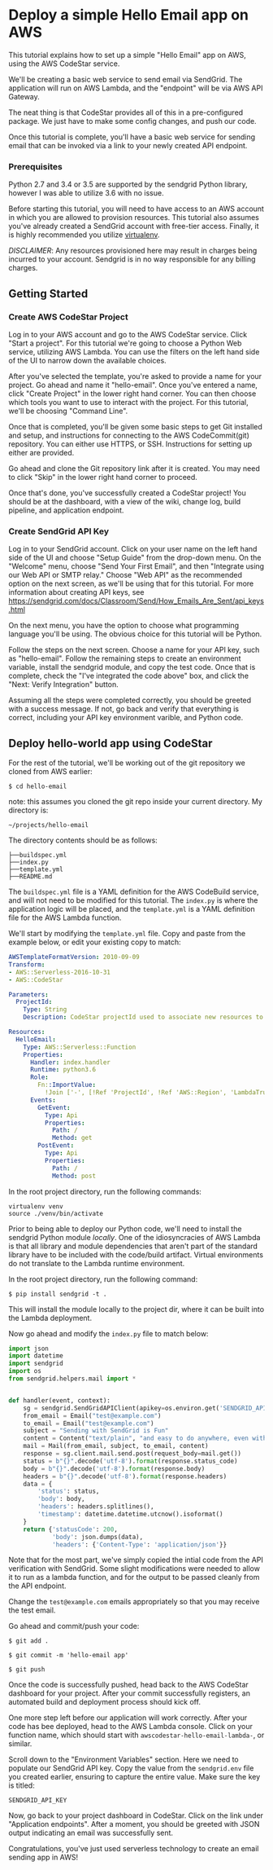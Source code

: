# Deploy a simple Hello Email app on AWS

This tutorial explains how to set up a simple "Hello Email" app on AWS, using the AWS CodeStar service.

We'll be creating a basic web service to send email via SendGrid. The application will run on AWS Lambda, and the "endpoint" will be via AWS API Gateway.

The neat thing is that CodeStar provides all of this in a pre-configured package. We just have to make some config changes, and push our code.

Once this tutorial is complete, you'll have a basic web service for sending email that can be invoked via a link to your newly created API endpoint.

### Prerequisites
Python 2.7 and 3.4 or 3.5 are supported by the sendgrid Python library, however I was able to utilize 3.6 with no issue.

Before starting this tutorial, you will need to have access to an AWS account in which you are allowed to provision resources. This tutorial also assumes you've already created a SendGrid account with free-tier access. Finally, it is highly recommended you utilize [virtualenv](https://virtualenv.pypa.io/en/stable/).

*DISCLAIMER*: Any resources provisioned here may result in charges being incurred to your account. Sendgrid is in no way responsible for any billing charges.


## Getting Started

### Create AWS CodeStar Project
Log in to your AWS account and go to the AWS CodeStar service. Click "Start a project". For this tutorial we're going to choose a Python Web service, utilizing AWS Lambda. You can use the filters on the left hand side of the UI to narrow down the available choices. 

After you've selected the template, you're asked to provide a name for your project. Go ahead and name it "hello-email". Once you've entered a name, click "Create Project" in the lower right hand corner. You can then choose which tools you want to use to interact with the project. For this tutorial, we'll be choosing "Command Line". 

Once that is completed, you'll be given some basic steps to get Git installed and setup, and instructions for connecting to the AWS CodeCommit(git) repository. You can either use HTTPS, or SSH. Instructions for setting up either are provided. 

Go ahead and clone the Git repository link after it is created. You may need to click "Skip" in the lower right hand corner to proceed.

Once that's done, you've successfully created a CodeStar project! You should be at the dashboard, with a view of the wiki, change log, build pipeline, and application endpoint. 

### Create SendGrid API Key
Log in to your SendGrid account. Click on your user name on the left hand side of the UI and choose "Setup Guide" from the drop-down menu. On the "Welcome" menu, choose "Send Your First Email", and then "Integrate using our Web API or SMTP relay." Choose "Web API" as the recommended option on the next screen, as we'll be using that for this tutorial.  For more information about creating API keys, see https://sendgrid.com/docs/Classroom/Send/How_Emails_Are_Sent/api_keys.html

On the next menu, you have the option to choose what programming language you'll be using. The obvious choice for this tutorial will be Python.

Follow the steps on the next screen. Choose a name for your API key, such as "hello-email". Follow the remaining steps to create an environment variable, install the sendgrid module, and copy the test code. Once that is complete, check the "I've integrated the code above" box, and click the "Next: Verify Integration" button.

Assuming all the steps were completed correctly, you should be greeted with a success message. If not, go back and verify that everything is correct, including your API key environment varible, and Python code.

## Deploy hello-world app using CodeStar

For the rest of the tutorial, we'll be working out of the git repository we cloned from AWS earlier:
```
$ cd hello-email
```
note: this assumes you cloned the git repo inside your current directory. My directory is: 

```
~/projects/hello-email
```

The directory contents should be as follows:

    ├──buildspec.yml
    ├──index.py
    ├──template.yml
    ├──README.md

The `buildspec.yml` file is a YAML definition for the AWS CodeBuild service, and will not need to be modified for this tutorial. The `index.py` is where the application logic will be placed, and the `template.yml` is a YAML definition file for the AWS Lambda function.

We'll start by modifying the `template.yml` file. Copy and paste from the example below, or edit your existing copy to match:

```yaml
AWSTemplateFormatVersion: 2010-09-09
Transform:
- AWS::Serverless-2016-10-31
- AWS::CodeStar

Parameters:
  ProjectId:
    Type: String
    Description: CodeStar projectId used to associate new resources to team members

Resources:
  HelloEmail:
    Type: AWS::Serverless::Function
    Properties:
      Handler: index.handler
      Runtime: python3.6
      Role:
        Fn::ImportValue:
          !Join ['-', [!Ref 'ProjectId', !Ref 'AWS::Region', 'LambdaTrustRole']]
      Events:
        GetEvent:
          Type: Api
          Properties:
            Path: /
            Method: get
        PostEvent:
          Type: Api
          Properties:
            Path: /
            Method: post
```

In the root project directory, run the following commands:
```
virtualenv venv
source ./venv/bin/activate
```

Prior to being able to deploy our Python code, we'll need to install the sendgrid Python module *locally*. One of the idiosyncracies of AWS Lambda is that all library and module dependencies that aren't part of the standard library have to be included with the code/build artifact. Virtual environments do not translate to the Lambda runtime environment. 

In the root project directory, run the following command:
```
$ pip install sendgrid -t .
```
This will install the module locally to the project dir, where it can be built into the Lambda deployment.

Now go ahead and modify the `index.py` file to match below:

```python
import json
import datetime
import sendgrid
import os
from sendgrid.helpers.mail import *


def handler(event, context):
    sg = sendgrid.SendGridAPIClient(apikey=os.environ.get('SENDGRID_API_KEY'))
    from_email = Email("test@example.com")
    to_email = Email("test@example.com")
    subject = "Sending with SendGrid is Fun"
    content = Content("text/plain", "and easy to do anywhere, even with Python")
    mail = Mail(from_email, subject, to_email, content)
    response = sg.client.mail.send.post(request_body=mail.get())
    status = b"{}".decode('utf-8').format(response.status_code)
    body = b"{}".decode('utf-8').format(response.body)
    headers = b"{}".decode('utf-8').format(response.headers)
    data = {
        'status': status,
        'body': body,
        'headers': headers.splitlines(),
        'timestamp': datetime.datetime.utcnow().isoformat()
    }
    return {'statusCode': 200,
            'body': json.dumps(data),
            'headers': {'Content-Type': 'application/json'}}
```

Note that for the most part, we've simply copied the intial code from the API verification with SendGrid. Some slight modifications were needed to allow it to run as a lambda function, and for the output to be passed cleanly from the API endpoint.

Change the `test@example.com` emails appropriately so that you may receive the test email.

Go ahead and commit/push your code:

```
$ git add .
```

```
$ git commit -m 'hello-email app'
```

```
$ git push
```

Once the code is successfully pushed, head back to the AWS CodeStar dashboard for your project. After your commit successfully registers, an automated build and deployment process should kick off. 

One more step left before our application will work correctly. After your code has bee deployed, head to the AWS Lambda console. Click on your function name, which should start with `awscodestar-hello-email-lambda-`, or similar.

Scroll down to the "Environment Variables" section. Here we need to populate our SendGrid API key. Copy the value from the `sendgrid.env` file you created earlier, ensuring to capture the entire value. Make sure the key is titled:

```
SENDGRID_API_KEY
```

Now, go back to your project dashboard in CodeStar. Click on the link under "Application endpoints". After a moment, you should be greeted with JSON output indicating an email was successfully sent. 

Congratulations, you've just used serverless technology to create an email sending app in AWS!